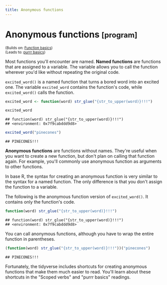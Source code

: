 ```yaml
---
title: Anonymous functions
---
```


<!-- Generated automatically from function-anonymous.yml. Do not edit by hand -->

# Anonymous functions <small class='program'>[program]</small>
<small>(Builds on: [Function basics](function-basics.md))</small>  
<small>(Leads to: [purrr basics](purrr-basics.md))</small>


Most functions you'll encounter are named. **Named functions** are functions that are assigned to a variable. The variable allows you to call the function wherever you'd like without repeating the original code.

`excited_word()` is a named function that turns a bored word into an excited one. The variable `excited_word` contains the function's code, while `excited_word()` calls the function.

``` r
excited_word <- function(word) str_glue("{str_to_upper(word)}!!!")

excited_word
```

    ## function(word) str_glue("{str_to_upper(word)}!!!")
    ## <environment: 0x7f9cabddd9d8>

``` r
excited_word("pinecones")
```

    ## PINECONES!!!

**Anonymous functions** are functions without names. They're useful when you want to create a new function, but don't plan on calling that function again. For example, you'll commonly use anonymous function as arguments to other functions.

In base R, the syntax for creating an anonymous function is very similar to the syntax for a named function. The only difference is that you don't assign the function to a variable.

The following is the anonymous function version of `excited_word()`. It contains only the function's code.

``` r
function(word) str_glue("{str_to_upper(word)}!!!")
```

    ## function(word) str_glue("{str_to_upper(word)}!!!")
    ## <environment: 0x7f9cabddd9d8>

You can call anonymous functions, although you have to wrap the entire function in parentheses.

``` r
(function(word) str_glue("{str_to_upper(word)}!!!"))("pinecones")
```

    ## PINECONES!!!

Fortunately, the tidyverse includes shortcuts for creating anonymous functions that make them much easier to read. You'll learn about these shortcuts in the "Scoped verbs" and "purrr basics" readings.

